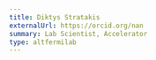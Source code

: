 ```yaml
---
title: Diktys Stratakis
externalUrl: https://orcid.org/nan
summary: Lab Scientist, Accelerator
type: altfermilab
---
```

